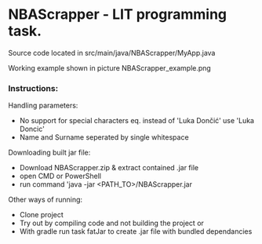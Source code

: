 # NBAScrapper - LIT programming task.

Source code located in src/main/java/NBAScrapper/MyApp.java

Working example shown in picture NBAScrapper_example.png

### Instructions:
Handling parameters:
  - No support for special characters eq. instead of 'Luka Dončić' use 'Luka Doncic'
  - Name and Surname seperated by single whitespace

Downloading built jar file:
  - Download NBAScrapper.zip & extract contained .jar file
  - open CMD or PowerShell
  - run command 'java -jar <PATH_TO>/NBAScrapper.jar <PLAYER NAME>
  
Other ways of running:
  - Clone project
  - Try out by compiling code and not building the project or
  - With gradle run task fatJar to create .jar file with bundled dependancies
